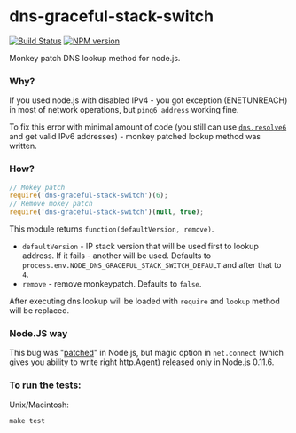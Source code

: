 dns-graceful-stack-switch 
========

[![Build Status](https://travis-ci.org/floatdrop/dns-graceful-stack-switch.png?branch=master)](https://travis-ci.org/floatdrop/dns-graceful-stack-switch) [![NPM version](https://badge.fury.io/js/dns-graceful-stack-switch.png)](http://badge.fury.io/js/dns-graceful-stack-switch)

Monkey patch DNS lookup method for node.js.

### Why?

If you used node.js with disabled IPv4 - you got exception (ENETUNREACH) in most of network operations, but ```ping6 address``` working fine. 

To fix this error with minimal amount of code (you still can use [```dns.resolve6```](http://nodejs.org/docs/v0.8.25/api/dns.html#dns_dns_resolve6_domain_callback) and get valid IPv6 addresses) - monkey patched lookup method was written.

### How?

```javascript
// Mokey patch
require('dns-graceful-stack-switch')(6);
// Remove mokey patch
require('dns-graceful-stack-switch')(null, true);
```

This module returns ```function(defaultVersion, remove)```. 

 * ```defaultVersion``` - IP stack version that will be used first to lookup address. If it fails - another will be used. Defaults to `process.env.NODE_DNS_GRACEFUL_STACK_SWITCH_DEFAULT` and after that to `4`.
 * ```remove``` - remove monkeypatch. Defaults to `false`.

After executing dns.lookup will be loaded with ```require``` and ```lookup``` method will be replaced.


### Node.JS way

This bug was "[patched](https://github.com/joyent/node/commit/edd2fcccf022c7014b374674012283422faa1bed)" in Node.js, but magic option in ```net.connect``` (which gives you ability to write right http.Agent) released only in Node.js 0.11.6.

### To run the tests:

Unix/Macintosh:

    make test
